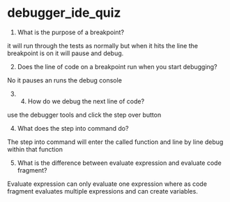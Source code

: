 # debugger_ide_quiz

1.  What is the purpose of a breakpoint?

it will run through the tests as normally but when it hits the line the breakpoint is on it will pause and debug.

2. Does the line of code on a breakpoint run when you start debugging?

No it  pauses an runs the debug console

3. 4. How do we debug the next line of code?
 
 use the debugger tools and click the step over button

4. What does the step into command do?

The step into command will enter the called function and line by line debug within that function

5.  What is the difference between evaluate expression and evaluate code fragment?

Evaluate expression can only evaluate one expression where as code fragment evaluates multiple expressions and can create variables.
